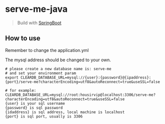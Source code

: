 # serve-me-java

> Build with [SpringBoot](https://spring.io/projects/spring-boot/)

## How to use

Remember to change the application.yml

The mysql address should be changed to your own.

```shell
# please create a new database name is: serve-me
# and set your environment param
export CLEARDB_DATABASE_URL=mysql://{user}:{password}@{ipaddress}:{port}/serve-me?characterEncoding=utf8&autoReconnect=true&useSSL=false

# for example: CLEARDB_DATABASE_URL=mysql://root:housirvip@localhost:3306/serve-me?characterEncoding=utf8&autoReconnect=true&useSSL=false
{user} is your sql username
{password} is sql password
{idaddress} is sql address, local machine is localhost
{port} is sql port, usually is 3306
```
